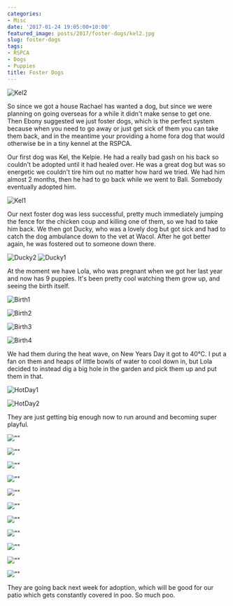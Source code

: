 ```yaml
---
categories:
- Misc
date: '2017-01-24 19:05:00+10:00'
featured_image: posts/2017/foster-dogs/kel2.jpg
slug: foster-dogs
tags:
- RSPCA
- Dogs
- Puppies
title: Foster Dogs
---
```


![Kel2](kel2.jpg "Kel the Kelpie")

So since we got a house Rachael has wanted a dog, but since we were planning on going overseas for a while it didn't make sense to get one. Then Ebony suggested we just foster dogs, which is the perfect system because when you need to go away or just get sick of them you can take them back, and in the meantime your providing a home fora dog that would otherwise be in a tiny kennel at the RSPCA.

Our first dog was Kel, the Kelpie. He had a really bad gash on his back so couldn't be adopted until it had healed over. He was a great dog but was so energetic we couldn't tire him out no matter how hard we tried. We had him almost 2 months, then he had to go back while we went to Bali. Somebody eventually adopted him.

![Kel1](kel1.jpg "Kel the Kelpie")

Our next foster dog was less successful, pretty much immediately jumping the fence for the chicken coup and killing one of them, so we had to take him back. We then got Ducky, who was a lovely dog but got sick and had to catch the dog ambulance down to the vet at Wacol. After he got better again, he was fostered out to someone down there.

![Ducky2](ducky2.jpg "Ducky") ![Ducky1](ducky1.jpg "Ducky")

At the moment we have Lola, who was pregnant when we got her last year and now has 9 puppies. It's been pretty cool watching them grow up, and seeing the birth itself.

![Birth1](birth1.jpg "Lola with puppies")

![Birth2](birth2.jpg "Lola with puppies")

![Birth3](birth3.jpg)

![Birth4](birth4.jpg)

We had them during the heat wave, on New Years Day it got to 40°C. I put a fan on them and heaps of little bowls of water to cool down in, but Lola decided to instead dig a big hole in the garden and pick them up and put them in that.

![HotDay1](hotday1.jpg "Escaping the heat")

![HotDay2](hotday2.jpg "Escaping the heat")

They are just getting big enough now to run around and becoming super playful.

![""](p1.jpg)

![""](p2.jpg)

![""](p3.jpg)

![""](p4.jpg)

![""](p5.jpg)

![""](p6.jpg)

![""](p7.jpg)

![""](p8.jpg)

![""](p9.jpg)

![""](p10.jpg)

![""](p11.jpg)

They are going back next week for adoption, which will be good for our patio which gets constantly covered in poo. So much poo.